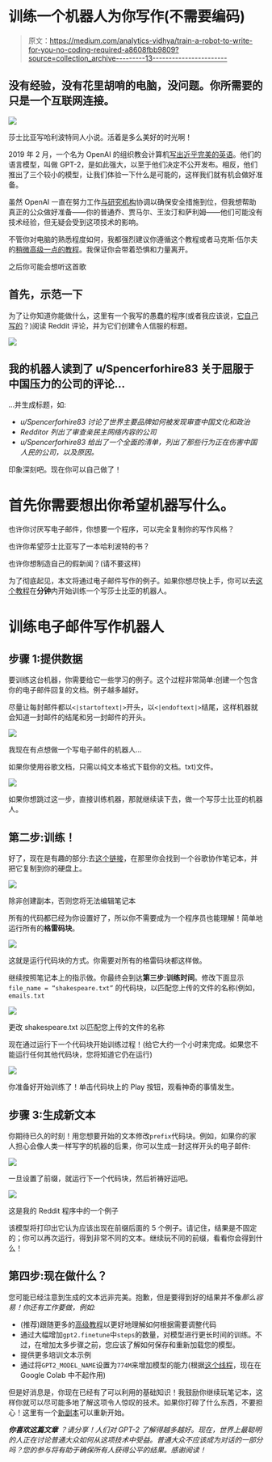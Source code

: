 # 训练一个机器人为你写作(不需要编码)

> 原文：<https://medium.com/analytics-vidhya/train-a-robot-to-write-for-you-no-coding-required-a8608fbb9809?source=collection_archive---------13----------------------->

## 没有经验，没有花里胡哨的电脑，没问题。你所需要的只是一个互联网连接。

![](img/b43101d38596221bd3ada45766f2b53b.png)

莎士比亚写哈利波特同人小说。活着是多么美好的时光啊！

2019 年 2 月，一个名为 OpenAI 的组织教会计算机[写出近乎完美的英语](https://www.newyorker.com/magazine/2019/10/14/can-a-machine-learn-to-write-for-the-new-yorker)。他们的语言模型，叫做 GPT-2，是如此强大，以至于他们决定不公开发布。相反，他们推出了三个较小的模型，让我们体验一下什么是可能的，这样我们就有机会做好准备。

虽然 OpenAI 一直在努力工作[与研究机构](https://openai.com/blog/gpt-2-6-month-follow-up/)协调以确保安全措施到位，但我想帮助真正的公众做好准备——你的普通乔、贾马尔、王汝汀和萨利姆——他们可能没有技术经验，但无疑会受到这项技术的影响。

不管你对电脑的熟悉程度如何，我都强烈建议你遵循这个教程或者马克斯·伍尔夫的[稍微高级一点的教程](https://colab.research.google.com/drive/1VLG8e7YSEwypxU-noRNhsv5dW4NfTGce)。我保证你会带着恐惧和力量离开。

之后你可能会想听这首歌

## 首先，示范一下

为了让你知道你能做什么，这里有一个我写的愚蠢的程序(或者我应该说，[它自己写的](https://youtu.be/Y_V6y1ZCg_8)？)阅读 Reddit 评论，并为它们创建令人信服的标题。

![](img/c69b63c8b9cf2e99ab9db6d44168be63.png)

## 我的机器人读到了 u/Spencerforhire83 关于屈服于中国压力的公司的评论…

…并生成标题，如:

*   *u/Spencerforhire83 讨论了世界主要品牌如何被发现审查中国文化和政治*
*   *Redditor 列出了审查亲民主网络内容的公司*
*   *u/Spencerforhire83 给出了一个全面的清单，列出了那些行为正在伤害中国人民的公司，以及原因。*

印象深刻吧。现在你可以自己做了！

# 首先你需要想出你希望机器写什么。

也许你讨厌写电子邮件，你想要一个程序，可以完全复制你的写作风格？

也许你希望莎士比亚写了一本哈利波特的书？

也许你想制造自己的假新闻？(请不要这样)

为了彻底起见，本文将通过电子邮件写作的例子。如果你想尽快上手，你可以去[这个教程](https://colab.research.google.com/drive/1Db596SIQKeQ6z-Q5fhXv5jAj7I0ANnRX)在**分钟**内开始训练一个写莎士比亚的机器人。

# 训练电子邮件写作机器人

## 步骤 1:提供数据

要训练这台机器，你需要给它一些学习的例子。这个过程非常简单:创建一个包含你的电子邮件回复的文档。例子越多越好。

尽量让每封邮件都以`<|startoftext|>`开头，以`<|endoftext|>`结尾，这样机器就会知道一封邮件的结尾和另一封邮件的开头。

![](img/1884b23771a108caab8f74fcf2a415df.png)

我现在有点想做一个写电子邮件的机器人…

如果你使用谷歌文档，只需以纯文本格式下载你的文档。txt)文件。

![](img/60f315cae6e90bf53ba4804d2cd924fd.png)

如果你想跳过这一步，直接训练机器，那就继续读下去，做一个写莎士比亚的机器人。

## 第二步:训练！

好了，现在是有趣的部分:去[这个链接](https://colab.research.google.com/drive/1Db596SIQKeQ6z-Q5fhXv5jAj7I0ANnRX)，在那里你会找到一个谷歌协作笔记本，并把它复制到你的硬盘上。

![](img/a139b15a12f366cc1d9df9fa13cf60a7.png)

除非创建副本，否则您将无法编辑笔记本

所有的代码都已经为你设置好了，所以你不需要成为一个程序员也能理解！简单地运行所有的**格雷码块**。

![](img/7c3e1bd886a7ffc884a8d5f0059ce355.png)

这就是运行代码块的方式。你需要对所有的格雷码块都这样做。

继续按照笔记本上的指示做。你最终会到达**第三步:训练时间**。修改下面显示`file_name = “shakespeare.txt”` 的代码块，以匹配您上传的文件的名称(例如，`emails.txt`

![](img/b87d86d04a7ebef2d9e298bdf320fba5.png)

更改 shakespeare.txt 以匹配您上传的文件的名称

现在通过运行下一个代码块开始训练过程！(给它大约一个小时来完成。如果您不能运行任何其他代码块，您将知道它仍在运行)

![](img/d99e4189dde9502f1d300c37e6dd3e13.png)

你准备好开始训练了！单击代码块上的 Play 按钮，观看神奇的事情发生。

## 步骤 3:生成新文本

你期待已久的时刻！用您想要开始的文本修改`prefix`代码块。例如，如果你的家人担心会像人类一样写字的机器的后果，你可以生成一封这样开头的电子邮件:

![](img/d207f7a61578f67a58f877d5b3702927.png)

一旦设置了前缀，就运行下一个代码块，然后祈祷好运吧。

![](img/976691f62441ebcd1a2f6ce94b10e430.png)

这是我的 Reddit 程序中的一个例子

该模型将打印出它认为应该出现在前缀后面的 5 个例子。请记住，结果是不固定的；你可以再次运行，得到非常不同的文本。继续玩不同的前缀，看看你会得到什么！

## 第四步:现在做什么？

您可能已经注意到生成的文本远非完美。抱歉，但是要得到好的结果并不像*那么容易！你还有工作要做，例如:*

*   (推荐)跟随更多的[高级教程](https://colab.research.google.com/drive/1VLG8e7YSEwypxU-noRNhsv5dW4NfTGce)以更好地理解如何根据需要调整代码
*   通过大幅增加`gpt2.finetune`中`steps`的数量，对模型进行更长时间的训练。不过，在增加太多步骤之前，您应该了解如何保存和重新加载您的模型。
*   提供更多培训文本示例
*   通过将`GPT2_MODEL_NAME`设置为`774M`来增加模型的能力(根据[这个线程](https://github.com/minimaxir/gpt-2-simple/issues/108)，现在在 Google Colab 中不起作用)

但是好消息是，你现在已经有了可以利用的基础知识！我鼓励你继续玩笔记本，这样你就可以尽可能多地了解这项令人惊叹的技术。如果你打碎了什么东西，不要担心！这里有一个[新副本](https://colab.research.google.com/drive/1Db596SIQKeQ6z-Q5fhXv5jAj7I0ANnRX)可以重新开始。

***你喜欢这篇文章*** *？请分享！人们对 GPT-2 了解得越多越好。现在，世界上最聪明的人正在讨论普通大众如何从这项技术中受益。普通大众不应该成为对话的一部分吗？您的参与将有助于确保所有人获得公平的结果。感谢阅读！*